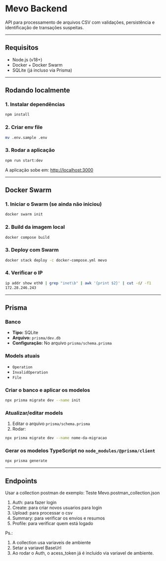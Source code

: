 # Mevo Backend

API para processamento de arquivos CSV com validações, persistência e identificação de transações suspeitas.

---

## Requisitos
- Node.js (v18+)
- Docker + Docker Swarm
- SQLite (já incluso via Prisma)

---

## Rodando localmente

### 1. Instalar dependências
```bash
npm install
```

### 2. Criar env file
```bash
mv .env.sample .env
```

### 3. Rodar a aplicação
```bash
npm run start:dev
```

A aplicação sobe em: [http://localhost:3000](http://localhost:3000)

---

## Docker Swarm

### 1. Iniciar o Swarm (se ainda não iniciou)
```bash
docker swarm init
```

### 2. Build da imagem local
```bash
docker compose build
```

### 3. Deploy com Swarm
```bash
docker stack deploy -c docker-compose.yml mevo
```

### 4.  Verificar o IP
```bash
ip addr show eth0 | grep "inet\b" | awk '{print $2}' | cut -d/ -f1
172.28.246.243
```

---

## Prisma

### Banco
- **Tipo:** SQLite
- **Arquivo:** `prisma/dev.db`
- **Configuração:** No arquivo `prisma/schema.prisma`

### Models atuais
- `Operation`
- `InvalidOperation`
- `File`

### Criar o banco e aplicar os modelos
```bash
npx prisma migrate dev --name init
```

### Atualizar/editar models
1. Editar o arquivo `prisma/schema.prisma`
2. Rodar:
```bash
npx prisma migrate dev --name nome-da-migracao
```

### Gerar os modelos TypeScript no `node_modules/@prisma/client`
```bash
npx prisma generate
```

---

## Endpoints
Usar a collection postman de exemplo: Teste Mevo.postman_collection.json
1. Auth: para fazer login
2. Create: para criar novos usuarios para login
3. Upload: para processar o csv
4. Summary: para verificar os envios e resumos
5. Profile: para verificar quem está logado

Ps.: 
1. A collection usa variaveis de ambiente
2. Setar a variavel BaseUrl
3. Ao rodar o Auth, o acess_token já é incluido via variavel de ambiente.
